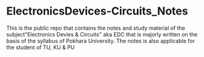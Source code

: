 # ElectronicsDevices-Circuits_Notes
This is the public repo that contains the notes and study material of the subject"Electronics Devies  &amp; Circuits" aka EDC that is majorly written on the basis of the syllabus of Pokhara University. The notes is also applicable for the student of TU, KU &amp; PU
